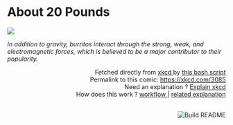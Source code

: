 # <b>About 20 Pounds</b>

[![](https://imgs.xkcd.com/comics/about_20_pounds.png)](https://xkcd.com/3085)

<i>In addition to gravity, burritos interact through the strong, weak, and electromagnetic forces, which is believed to be a major contributor to their popularity.</i>

<div align="right">
  Fetched directly from
  <a href="https://xkcd.com">
    xkcd
  </a>
  by
  <a href="https://github.com/Vanille-N/Vanille-N/blob/master/fetch">
    this bash script
  </a>
</div>
<div align="right">
  Permalink to this comic:
  <a href="https://xkcd.com/3085">
    https://xkcd.com/3085
  </a>
</div>
<div align="right">
  Need an explanation ?
  <a href="https://www.explainxkcd.com/wiki/index.php/3085">
    Explain xkcd
  </a>
</div>
<div align="right">
  How does this work ?
  <a href="https://github.com/Vanille-N/Vanille-N/blob/master/.github/workflows/build.yml">
    workflow
  </a>
  |
  <a href="https://simonwillison.net/2020/Jul/10/self-updating-profile-readme/">
    related explanation
  </a>
</div><br>

<a href="https://github.com/Vanille-N/Vanille-N/actions"><img src="https://github.com/Vanille-N/Vanille-N/workflows/Build%20README/badge.svg" align="right" alt="Build README"></a>
